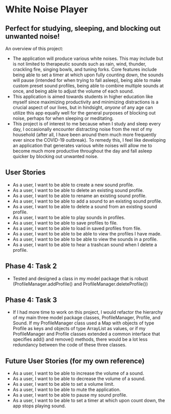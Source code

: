 # White Noise Player

## Perfect for studying, sleeping, and blocking out unwanted noise!

An overview of this project:
- The application will produce various white noises. This may include but is 
  not limited to therapeutic sounds such as rain, wind, thunder, crackling 
  fire, singing bowls, and tuning forks. Core features include being able to set a 
  timer at which upon fully counting down, the sounds will pause (intended for
  when trying to fall asleep), being able to make custom preset sound profiles, 
  being able to combine multiple sounds at once, and being able to adjust the volume
  of each sound.
- This application is aimed towards students in higher education like myself 
  since maximizing productivity and minimizing distractions is a crucial aspect
  of our lives, but in hindsight, *anyone* of any age can utilize this app 
  equally well for the general purposes of blocking out noise, perhaps for 
  when sleeping or meditating.
- This project is of interest to me because when I study and sleep every day,
  I occasionally encounter distracting noise from the rest of my household 
  (after all, I have been around them much more frequently ever since the 
  COVID-19 outbreak). To remedy this, I feel like developing an application that 
  generates various white noises will allow me to become much more productive
  throughout the day and fall asleep quicker by blocking out unwanted noise.
  

## User Stories
- As a user, I want to be able to create a new sound profile.
- As a user, I want to be able to delete an existing sound profile.
- As a user, I want to be able to rename an existing sound profile.
- As a user, I want to be able to add a sound to an existing sound profile.
- As a user, I want to be able to delete a sound from an existing sound profile.
- As a user, I want to be able to play sounds in profiles.
- As a user, I want to be able to save profiles to file.
- As a user, I want to be able to load in saved profiles from file.
- As a user, I want to be able to be able to view the profiles I have made.
- As a user, I want to be able to be able to view the sounds in a profile.
- As a user, I want to be able to hear a trashcan sound when I delete a profile.

## Phase 4: Task 2
- Tested and designed a class in my model package that is robust 
  (ProfileManager.addProfile() and ProfileManager.deleteProfile())

## Phase 4: Task 3
- If I had more time to work on this project, I would refactor the hierarchy of my main 
  three model package classes, ProfileManager, Profile, and Sound. If my ProfileManager class 
  used a Map with objects of type Profile as keys and objects of type ArrayList<Sound> as 
  values, or if my ProfileManager and Profile classes extended a common interface that specifies
  add() and remove() methods, there would be a lot less redundancy between the code of these three 
  classes.

## Future User Stories (for my own reference)
- As a user, I want to be able to increase the volume of a sound.
- As a user, I want to be able to decrease the volume of a sound.
- As a user, I want to be able to set a volume limit.
- As a user, I want to be able to mute the application.
- As a user, I want to be able to pause my sound profile.
- As a user, I want to be able to set a timer at which upon count down,
  the app stops playing sound.